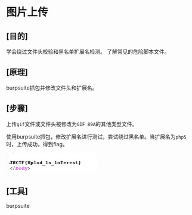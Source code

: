﻿# 图片上传

## **[目的]**
学会绕过文件头校验和黑名单扩展名检测。
了解常见的危险脚本文件。

## **[原理]**
burpsuite抓包并修改文件头和扩展名。

## **[步骤]**

上传`gif`文件或文件头被修改为`GIF 89A`的其他类型文件。

使用burpsuite抓包，修改扩展名进行测试，尝试绕过黑名单。当扩展名为`php5`时，上传成功，得到flag。

![1](1.png)

## **[工具]**

burpsuite